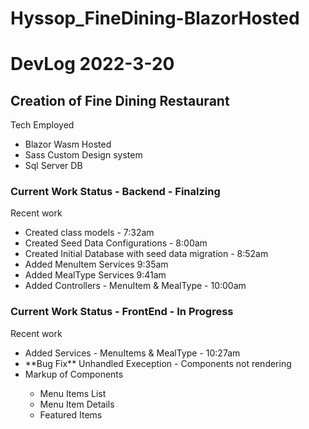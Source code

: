 ﻿# Hyssop_FineDining-BlazorHosted
<h1>
  DevLog 2022-3-20 
  </h1>
  
<h2>
  Creation of Fine Dining Restaurant
  </h2>
  <p>
  Tech Employed
  </p>
  <ul>
  <li>
    Blazor Wasm Hosted
  </li>
  <li>
    Sass Custom Design system
  </li>
  <li>
    Sql Server DB
  </li>
  </ul>
  
  <h3>
  Current Work Status  - Backend - Finalzing
  </h3>
  <p>
  Recent work 
  <ul>
    <li>
      Created class models  - 7:32am
    </li>
    <li>
      Created Seed Data Configurations - 8:00am
    </li>
    <li>
      Created Initial Database with seed data migration - 8:52am
    </li>
    <li>
      Added MenuItem Services 9:35am
    </li>
     <li>
      Added MealType Services 9:41am
    </li>
     <li>
      Added Controllers - MenuItem & MealType - 10:00am
    </li>
    </ul>
  </p>
  
  <h3>
  Current Work Status  - FrontEnd - In Progress
  </h3>
  <p>
  Recent work 
  <ul>
   <li>
     Added Services - MenuItems & MealType - 10:27am
    </li>
    <li>
      **Bug Fix** Unhandled Exeception - Components not rendering
    </li>
    <li>
      Markup of Components       
    </li>
      <ul>
         <li>
          Menu Items List
        </li>
        <li>
          Menu Item Details
        </li>
         <li>
          Featured Items
        </li>
      </ul>
    </ul>
  </p>

